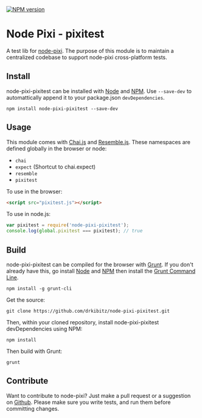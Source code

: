 [![NPM version](https://badge.fury.io/js/node-pixi-pixitest.png)](http://badge.fury.io/js/node-pixi-pixitest)

# Node Pixi - pixitest

A test lib for [node-pixi](https://github.com/drkibitz/node-pixi). The purpose of this module is to maintain a centralized codebase to support node-pixi cross-platform tests.

## Install

node-pixi-pixitest can be installed with [Node](http://nodejs.org/) and [NPM](https://npmjs.org/). Use `--save-dev` to automattically append it to your package.json `devDependencies`.

```shell
npm install node-pixi-pixitest --save-dev
```

## Usage

This module comes with [Chai.js](http://chaijs.com) and [Resemble.js](https://github.com/huddle/resemble.js). These namespaces are defined globally in the browser or node:

- `chai`
- `expect` (Shortcut to chai.expect)
- `resemble`
- `pixitest`

To use in the browser:
```html
<script src="pixitest.js"></script>
```

To use in node.js:
```javascript
var pixitest = require('node-pixi-pixitest');
console.log(global.pixitest === pixitest); // true
```

## Build

node-pixi-pixitest can be compiled for the browser with [Grunt](http://gruntjs.com/). If you don't already have this, go install [Node](http://nodejs.org/) and [NPM](https://npmjs.org/) then install the [Grunt Command Line](http://gruntjs.com/getting-started).
```shell
npm install -g grunt-cli
```

Get the source:
```shell
git clone https://github.com/drkibitz/node-pixi-pixitest.git
```

Then, within your cloned repository, install node-pixi-pixitest devDependencies using NPM:
```shell
npm install
```

Then build with Grunt:
```
grunt
```

## Contribute

Want to contribute to node-pixi? Just make a pull request or a suggestion on [Github](https://github.com/drkibitz/node-pixi/issues). Please make sure you write tests, and run them before committing changes.
